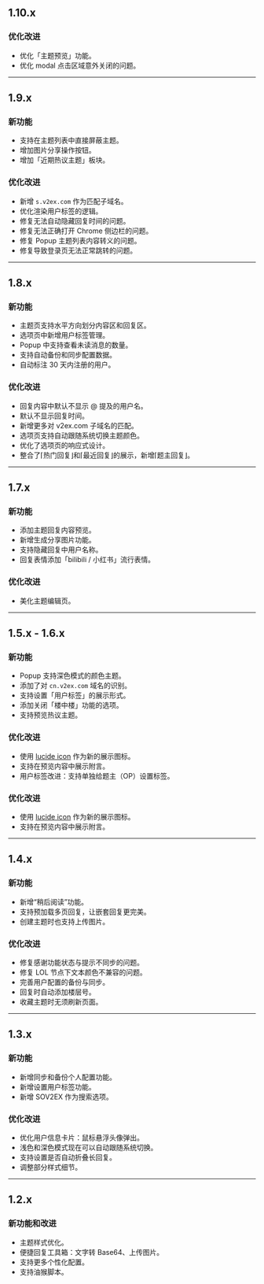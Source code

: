 ## 1.10.x

### 优化改进

- 优化「主题预览」功能。
- 优化 modal 点击区域意外关闭的问题。

---

## 1.9.x

### 新功能

- 支持在主题列表中直接屏蔽主题。
- 增加图片分享操作按钮。
- 增加「近期热议主题」板块。

### 优化改进

- 新增 `s.v2ex.com` 作为匹配子域名。
- 优化渲染用户标签的逻辑。
- 修复无法自动隐藏回复时间的问题。
- 修复无法正确打开 Chrome 侧边栏的问题。
- 修复 Popup 主题列表内容转义的问题。
- 修复导致登录页无法正常跳转的问题。

---

## 1.8.x

### 新功能

- 主题页支持水平方向划分内容区和回复区。
- 选项页中新增用户标签管理。
- Popup 中支持查看未读消息的数量。
- 支持自动备份和同步配置数据。
- 自动标注 30 天内注册的用户。

### 优化改进

- 回复内容中默认不显示 @ 提及的用户名。
- 默认不显示回复时间。
- 新增更多对 v2ex.com 子域名的匹配。
- 选项页支持自动跟随系统切换主题颜色。
- 优化了选项页的响应式设计。
- 整合了⌈热门回复⌋和⌈最近回复⌋的展示，新增⌈题主回复⌋。

---

## 1.7.x

### 新功能

- 添加主题回复内容预览。
- 新增生成分享图片功能。
- 支持隐藏回复中用户名称。
- 回复表情添加「bilibili / 小红书」流行表情。

### 优化改进

- 美化主题编辑页。

---

## 1.5.x - 1.6.x

### 新功能

- Popup 支持深色模式的颜色主题。
- 添加了对 `cn.v2ex.com` 域名的识别。
- 支持设置「用户标签」的展示形式。
- 添加关闭「楼中楼」功能的选项。
- 支持预览热议主题。

### 优化改进

- 使用 [lucide icon](https://lucide.dev/icons/) 作为新的展示图标。
- 支持在预览内容中展示附言。
- 用户标签改进：支持单独给题主（OP）设置标签。

### 优化改进

- 使用 [lucide icon](https://lucide.dev/icons/) 作为新的展示图标。
- 支持在预览内容中展示附言。

---

## 1.4.x

### 新功能

- 新增“稍后阅读”功能。
- 支持预加载多页回复，让嵌套回复更完美。
- 创建主题时也支持上传图片。

### 优化改进

- 修复感谢功能状态与提示不同步的问题。
- 修复 LOL 节点下文本颜色不兼容的问题。
- 完善用户配置的备份与同步。
- 回复时自动添加楼层号。
- 收藏主题时无须刷新页面。

---

## 1.3.x

### 新功能

- 新增同步和备份个人配置功能。
- 新增设置用户标签功能。
- 新增 SOV2EX 作为搜索选项。

### 优化改进

- 优化用户信息卡片：鼠标悬浮头像弹出。
- 浅色和深色模式现在可以自动跟随系统切换。
- 支持设置是否自动折叠长回复。
- 调整部分样式细节。

---

## 1.2.x

### 新功能和改进

- 主题样式优化。
- 便捷回复工具箱：文字转 Base64、上传图片。
- 支持更多个性化配置。
- 支持油猴脚本。
